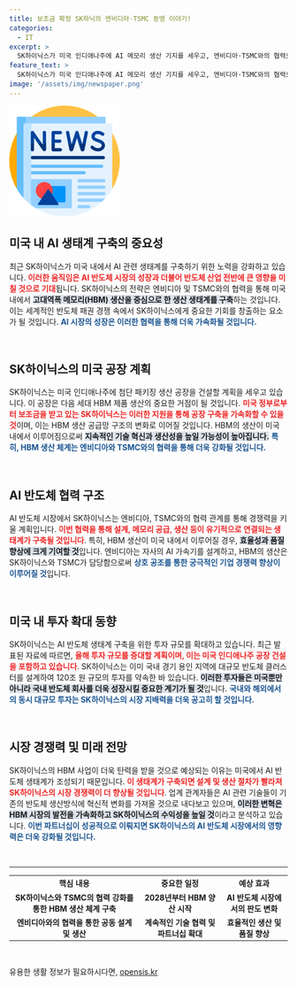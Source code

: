 ```yaml
---
title: 보조금 확정 SK하닉의 엔비디아·TSMC 동맹 이야기!
categories:
  - IT
excerpt: >
  SK하이닉스가 미국 인디애나주에 AI 메모리 생산 기지를 세우고, 엔비디아·TSMC와의 협력으로 세계 AI 반도체 생태계를 구축할 전망! 이 혁신의 중심에서 HBM 시장의 판도가 변할지 주목된다.
feature_text: >
  SK하이닉스가 미국 인디애나주에 AI 메모리 생산 기지를 세우고, 엔비디아·TSMC와의 협력으로 세계 AI 반도체 생태계를 구축할 전망! 이 혁신의 중심에서 HBM 시장의 판도가 변할지 주목된다.
image: '/assets/img/newspaper.png'
---
```


<p><img src="/assets/img/newspaper.png" alt="kimp 속보" /></p>

<h2 data-ke-size="size26">미국 내 AI 생태계 구축의 중요성</h2>

<p data-ke-size="size16">최근 SK하이닉스가 미국 내에서 AI 관련 생태계를 구축하기 위한 노력을 강화하고 있습니다. <b><span style="color: #ee2323;">이러한 움직임은 AI 반도체 시장의 성장과 더불어 반도체 산업 전반에 큰 영향을 미칠 것으로 기대</span></b>됩니다. SK하이닉스의 전략은 엔비디아 및 TSMC와의 협력을 통해 미국 내에서 <b><span style="background-color: #21538527;">고대역폭 메모리(HBM) 생산을 중심으로 한 생산 생태계를 구축</span></b>하는 것입니다. 이는 세계적인 반도체 패권 경쟁 속에서 SK하이닉스에게 중요한 기회를 창출하는 요소가 될 것입니다. <b><span style="color: #1a5490;">AI 시장의 성장은 이러한 협력을 통해 더욱 가속화될 것입니다.</span></b></p>

<p data-ke-size="size16">&nbsp;</p>

<h2 data-ke-size="size26">SK하이닉스의 미국 공장 계획</h2>

<p data-ke-size="size16">SK하이닉스는 미국 인디애나주에 첨단 패키징 생산 공장을 건설할 계획을 세우고 있습니다. 이 공장은 다음 세대 HBM 제품 생산의 중요한 거점이 될 것입니다. <b><span style="color: #ee2323;">미국 정부로부터 보조금을 받고 있는 SK하이닉스는 이러한 지원을 통해 공장 구축을 가속화할 수 있을 것</span></b>이며, 이는 HBM 생산 공급망 구조의 변화로 이어질 것입니다. HBM의 생산이 미국 내에서 이루어짐으로써 <b><span style="background-color: #21538527;">지속적인 기술 혁신과 생산성을 높일 가능성이 높아집니다.</span></b> <b><span style="color: #1a5490;">특히, HBM 생산 체계는 엔비디아와 TSMC와의 협력을 통해 더욱 강화될 것입니다.</span></b></p>

<p data-ke-size="size16">&nbsp;</p>

<h2 data-ke-size="size26">AI 반도체 협력 구조</h2>

<p data-ke-size="size16">AI 반도체 시장에서 SK하이닉스는 엔비디아, TSMC와의 협력 관계를 통해 경쟁력을 키울 계획입니다. <b><span style="color: #ee2323;">이번 협력을 통해 설계, 메모리 공급, 생산 등이 유기적으로 연결되는 생태계가 구축될 것입니다</span></b>. 특히, HBM 생산이 미국 내에서 이루어질 경우, <b><span style="background-color: #21538527;">효율성과 품질 향상에 크게 기여할 것</span></b>입니다. 엔비디아는 자사의 AI 가속기를 설계하고, HBM의 생산은 SK하이닉스와 TSMC가 담당함으로써 <b><span style="color: #1a5490;">상호 공조를 통한 궁극적인 기업 경쟁력 향상이 이루어질 것</span></b>입니다.</p>

<p data-ke-size="size16">&nbsp;</p>

<h2 data-ke-size="size26">미국 내 투자 확대 동향</h2>

<p data-ke-size="size16">SK하이닉스는 AI 반도체 생태계 구축을 위한 투자 규모를 확대하고 있습니다. 최근 발표된 자료에 따르면, <b><span style="color: #ee2323;">올해 투자 규모를 증대할 계획이며, 이는 미국 인디애나주 공장 건설을 포함하고 있습니다</span></b>. SK하이닉스는 이미 국내 경기 용인 지역에 대규모 반도체 클러스터를 설계하여 120조 원 규모의 투자를 약속한 바 있습니다. <b><span style="background-color: #21538527;">이러한 투자들은 미국뿐만 아니라 국내 반도체 회사를 더욱 성장시킬 중요한 계기가 될 것</span></b>입니다. <b><span style="color: #1a5490;">국내와 해외에서의 동시 대규모 투자는 SK하이닉스의 시장 지배력을 더욱 공고히 할 것입니다.</span></b></p>

<p data-ke-size="size16">&nbsp;</p>

<h2 data-ke-size="size26">시장 경쟁력 및 미래 전망</h2>

<p data-ke-size="size16">SK하이닉스의 HBM 사업이 더욱 탄력을 받을 것으로 예상되는 이유는 미국에서 AI 반도체 생태계가 조성되기 때문입니다. <b><span style="color: #ee2323;">이 생태계가 구축되면 설계 및 생산 절차가 빨라져 SK하이닉스의 시장 경쟁력이 더 향상될 것입니다</span></b>. 업계 관계자들은 AI 관련 기술들이 기존의 반도체 생산방식에 혁신적 변화를 가져올 것으로 내다보고 있으며, <b><span style="background-color: #21538527;">이러한 변혁은 HBM 시장의 발전을 가속화하고 SK하이닉스의 수익성을 높일 것</span></b>이라고 분석하고 있습니다. <b><span style="color: #1a5490;">이번 파트너십이 성공적으로 이뤄지면 SK하이닉스의 AI 반도체 시장에서의 영향력은 더욱 강화될 것입니다.</span></b></p>

<p data-ke-size="size16">&nbsp;</p>

<hr/>

<table style="width:100%; border-collapse: collapse;">
  <tr>
    <th style="text-align: center;">핵심 내용</th>
    <th style="text-align: center;">중요한 일정</th>
    <th style="text-align: center;">예상 효과</th>
  </tr>
  <tr>
    <td style="text-align: center; height: 17px;"><b>SK하이닉스와 TSMC의 협력 강화를 통한 HBM 생산 체계 구축</b></td>
    <td style="text-align: center; height: 17px;"><b>2028년부터 HBM 양산 시작</b></td>
    <td style="text-align: center; height: 17px;"><b>AI 반도체 시장에서의 판도 변화</b></td>
  </tr>
  <tr>
    <td style="text-align: center; height: 17px;"><b>엔비디아와의 협력을 통한 공동 설계 및 생산</b></td>
    <td style="text-align: center; height: 17px;"><b>계속적인 기술 협력 및 파트너십 확대</b></td>
    <td style="text-align: center; height: 17px;"><b>효율적인 생산 및 품질 향상</b></td>
  </tr>
</table>

<p data-ke-size="size16">&nbsp;</p>
유용한 생활 정보가 필요하시다면, <a href="https://opensis.kr" rel="dofollow">opensis.kr</a>


